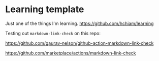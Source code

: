 # Learning template

Just one of the things I'm learning. <https://github.com/hchiam/learning>

Testing out `markdown-link-check` on this repo:

<https://github.com/gaurav-nelson/github-action-markdown-link-check>

<https://github.com/marketplace/actions/markdown-link-check>
